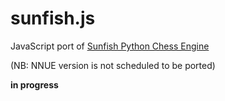 # sunfish.js

JavaScript port of [Sunfish Python Chess Engine](https://github.com/thomasahle/sunfish)

(NB: NNUE version is not scheduled to be ported)

**in progress**
